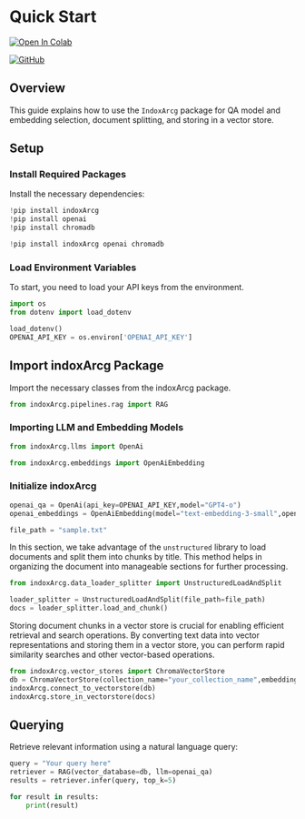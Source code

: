 # Quick Start


[![Open In Colab](https://colab.research.google.com/assets/colab-badge.svg)](https://colab.research.google.com/github/osllmai/inDox/blob/master/cookbook/indoxArcg/quick_start.ipynb)

[![GitHub](https://img.shields.io/badge/GitHub-Repository-blue?logo=github)](https://github.com/osllmai/inDox/blob/master/cookbook/indoxArcg/quick_start.ipynb)


## Overview

This guide explains how to use the `IndoxArcg` package for QA model and embedding selection, document splitting, and storing in a vector store.

## Setup

### Install Required Packages

Install the necessary dependencies:

```python
!pip install indoxArcg
!pip install openai
!pip install chromadb
```

```python
!pip install indoxArcg openai chromadb
```

### Load Environment Variables

To start, you need to load your API keys from the environment.

```python
import os
from dotenv import load_dotenv

load_dotenv()
OPENAI_API_KEY = os.environ['OPENAI_API_KEY']
```

## Import indoxArcg Package

Import the necessary classes from the indoxArcg package.

```python
from indoxArcg.pipelines.rag import RAG
```

### Importing LLM and Embedding Models

```python
from indoxArcg.llms import OpenAi
```

```python
from indoxArcg.embeddings import OpenAiEmbedding
```

### Initialize indoxArcg

```python
openai_qa = OpenAi(api_key=OPENAI_API_KEY,model="GPT4-o")
openai_embeddings = OpenAiEmbedding(model="text-embedding-3-small",openai_api_key=OPENAI_API_KEY)
```

```python
file_path = "sample.txt"
```

In this section, we take advantage of the `unstructured` library to load
documents and split them into chunks by title. This method helps in
organizing the document into manageable sections for further
processing.

```python
from indoxArcg.data_loader_splitter import UnstructuredLoadAndSplit
```

```python
loader_splitter = UnstructuredLoadAndSplit(file_path=file_path)
docs = loader_splitter.load_and_chunk()
```

Storing document chunks in a vector store is crucial for enabling
efficient retrieval and search operations. By converting text data into
vector representations and storing them in a vector store, you can
perform rapid similarity searches and other vector-based operations.

```python
from indoxArcg.vector_stores import ChromaVectorStore
db = ChromaVectorStore(collection_name="your_collection_name",embedding=embed_openai)
indoxArcg.connect_to_vectorstore(db)
indoxArcg.store_in_vectorstore(docs)
```

## Querying

Retrieve relevant information using a natural language query:

```python
query = "Your query here"
retriever = RAG(vector_database=db, llm=openai_qa)
results = retriever.infer(query, top_k=5)

for result in results:
    print(result)
```

